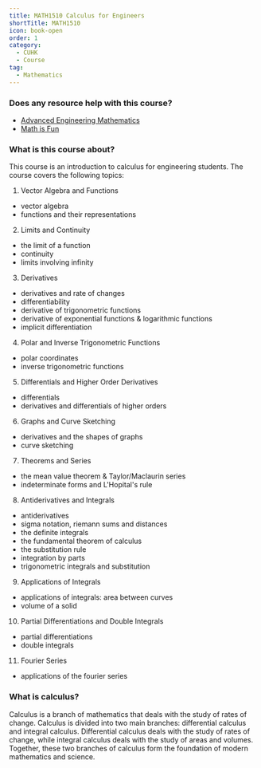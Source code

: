 ```yaml
---
title: MATH1510 Calculus for Engineers
shortTitle: MATH1510
icon: book-open
order: 1
category:
  - CUHK
  - Course
tag:
  - Mathematics
---
```


### Does any resource help with this course?

- [Advanced Engineering Mathematics](https://wp.kntu.ac.ir/dfard/ebook/em/Advanced%20Engineering%20Mathematics%2010th%20Edition.pdf)
- [Math is Fun](https://www.mathsisfun.com/)

### What is this course about?

This course is an introduction to calculus for engineering students. The course covers the following topics:
  
1. Vector Algebra and Functions

- vector algebra
- functions and their representations

2. Limits and Continuity

- the limit of a function
- continuity
- limits involving infinity

3. Derivatives

- derivatives and rate of changes
- differentiability
- derivative of trigonometric functions
- derivative of exponential functions & logarithmic functions
- implicit differentiation

4. Polar and Inverse Trigonometric Functions

- polar coordinates
- inverse trigonometric functions

5. Differentials and Higher Order Derivatives

- differentials
- derivatives and differentials of higher orders

6. Graphs and Curve Sketching

- derivatives and the shapes of graphs
- curve sketching

7. Theorems and Series

- the mean value theorem & Taylor/Maclaurin series
- indeterminate forms and L'Hopital's rule

8. Antiderivatives and Integrals

- antiderivatives
- sigma notation, riemann sums and distances
- the definite integrals
- the fundamental theorem of calculus
- the substitution rule
- integration by parts
- trigonometric integrals and substitution

9. Applications of Integrals

- applications of integrals: area between curves
- volume of a solid

10. Partial Differentiations and Double Integrals

- partial differentiations
- double integrals

11. Fourier Series

- applications of the fourier series

### What is calculus?

Calculus is a branch of mathematics that deals with the study of rates of change. Calculus is divided into two main branches: differential calculus and integral calculus. Differential calculus deals with the study of rates of change, while integral calculus deals with the study of areas and volumes. Together, these two branches of calculus form the foundation of modern mathematics and science.